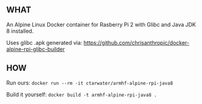 ## WHAT
An Alpine Linux Docker container for Rasberry Pi 2 with Glibc and Java JDK 8 installed.

Uses glibc .apk generated via: https://github.com/chrisanthropic/docker-alpine-rpi-glibc-builder

## HOW
Run ours:
`docker run --rm -it ctarwater/armhf-alpine-rpi-java8`

Build it yourself:
`docker build -t armhf-alpine-rpi-java8 .`
